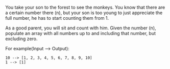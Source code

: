 You take your son to the forest to see the monkeys. You know that there are a certain number there (n), but your son is too young to just appreciate the full number, he has to start counting them from 1.

As a good parent, you will sit and count with him. Given the number (n), populate an array with all numbers up to and including that number, but excluding zero.

For example(Input --> Output):
```
10 --> [1, 2, 3, 4, 5, 6, 7, 8, 9, 10]
1 --> [1]
```